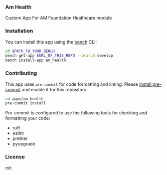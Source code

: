 ### Am Health

Custom App For AM Foundation Healthcare module

### Installation

You can install this app using the [bench](https://github.com/frappe/bench) CLI:

```bash
cd $PATH_TO_YOUR_BENCH
bench get-app $URL_OF_THIS_REPO --branch develop
bench install-app am_health
```

### Contributing

This app uses `pre-commit` for code formatting and linting. Please [install pre-commit](https://pre-commit.com/#installation) and enable it for this repository:

```bash
cd apps/am_health
pre-commit install
```

Pre-commit is configured to use the following tools for checking and formatting your code:

- ruff
- eslint
- prettier
- pyupgrade

### License

mit
